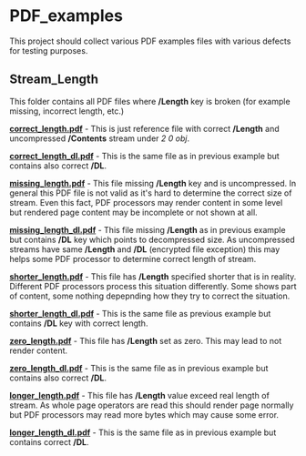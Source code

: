 # PDF_examples
This project should collect various PDF examples files with various defects for
testing purposes.

## Stream_Length
This folder contains all PDF files where **/Length** key is broken (for example
missing, incorrect length, etc.)

**[correct_length.pdf](Stream_Length/Non-compressed/correct_length.pdf)** - This
is just reference file with correct **/Length** and uncompressed **/Contents**
stream under *2 0 obj*.

**[correct_length_dl.pdf](Stream_Length/Non-compressed/correct_length_dl.pdf)** -
This is the same file as in previous example but contains also correct **/DL**.

**[missing_length.pdf](Stream_Length/Non-compressed/missing_length.pdf)** - This
file missing **/Length** key and is uncompressed. In general this PDF file is
not valid as it's hard to determine the correct size of stream. Even this fact,
PDF processors may render content in some level but rendered page content may be
incomplete or not shown at all.

**[missing_length_dl.pdf](Stream_Length/Non-compressed/missing_length_dl.pdf)** -
This file missing **/Length** as in previous example but contains **/DL** key
which points to decompressed size. As uncompressed streams have same **/Length**
and **/DL** (encrypted file exception) this may helps some PDF processor to
determine correct length of stream.

**[shorter_length.pdf](Stream_Length/Non-compressed/shorter_length.pdf)** - This
file has **/Length** specified shorter that is in reality. Different PDF
processors process this situation differently. Some shows part of content, some
nothing depepnding how they try to correct the situation.

**[shorter_length_dl.pdf](Stream_Length/Non-compressed/shorter_length_dl.pdf)** -
This is the same file as previous example but contains **/DL** key with
correct length.

**[zero_length.pdf](Stream_Length/Non-compressed/correct_length.pdf)** - This
file has **/Length** set as zero. This may lead to not render content.

**[zero_length_dl.pdf](Stream_Length/Non-compressed/correct_length_dl.pdf)** -
This is the same file as in previous example but contains also correct **/DL**.

**[longer_length.pdf](Stream_Length/Non-compressed/longer_length.pdf)** - This
file has **/Length** value exceed real length of stream. As whole page operators
are read this should render page normally but PDF processors may read more bytes
which may cause some error.

**[longer_length_dl.pdf](Stream_Length/Non-compressed/longer_length_dl.pdf)** -
This is the same file as in previous example but contains correct **/DL**.
